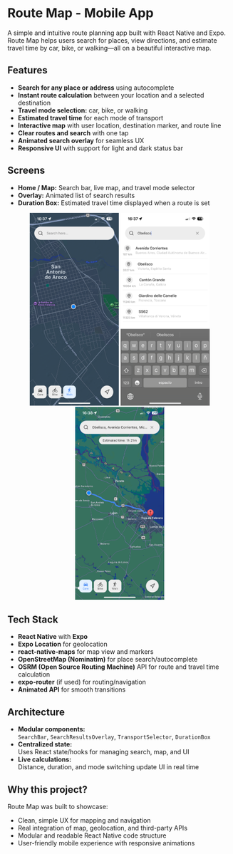 # Route Map - Mobile App

A simple and intuitive route planning app built with React Native and Expo. Route Map helps users search for places, view directions, and estimate travel time by car, bike, or walking—all on a beautiful interactive map.

## Features

- **Search for any place or address** using autocomplete
- **Instant route calculation** between your location and a selected destination
- **Travel mode selection:** car, bike, or walking
- **Estimated travel time** for each mode of transport
- **Interactive map** with user location, destination marker, and route line
- **Clear routes and search** with one tap
- **Animated search overlay** for seamless UX
- **Responsive UI** with support for light and dark status bar

## Screens

- **Home / Map:** Search bar, live map, and travel mode selector
- **Overlay:** Animated list of search results
- **Duration Box:** Estimated travel time displayed when a route is set

<p align="center">
  <img src="assets/readme/home.PNG" alt="Home" width="200"/>
  <img src="assets/readme/search.PNG" alt="Search" width="200"/>
  <img src="assets/readme/result.PNG" alt="Result" width="200"/>
</p>

## Tech Stack

- **React Native** with **Expo**
- **Expo Location** for geolocation
- **react-native-maps** for map view and markers
- **OpenStreetMap (Nominatim)** for place search/autocomplete
- **OSRM (Open Source Routing Machine)** API for route and travel time calculation
- **expo-router** (if used) for routing/navigation
- **Animated API** for smooth transitions

## Architecture

- **Modular components:**  
  `SearchBar`, `SearchResultsOverlay`, `TransportSelector`, `DurationBox`
- **Centralized state:**  
  Uses React state/hooks for managing search, map, and UI
- **Live calculations:**  
  Distance, duration, and mode switching update UI in real time

## Why this project?

Route Map was built to showcase:

- Clean, simple UX for mapping and navigation
- Real integration of map, geolocation, and third-party APIs
- Modular and readable React Native code structure
- User-friendly mobile experience with responsive animations
